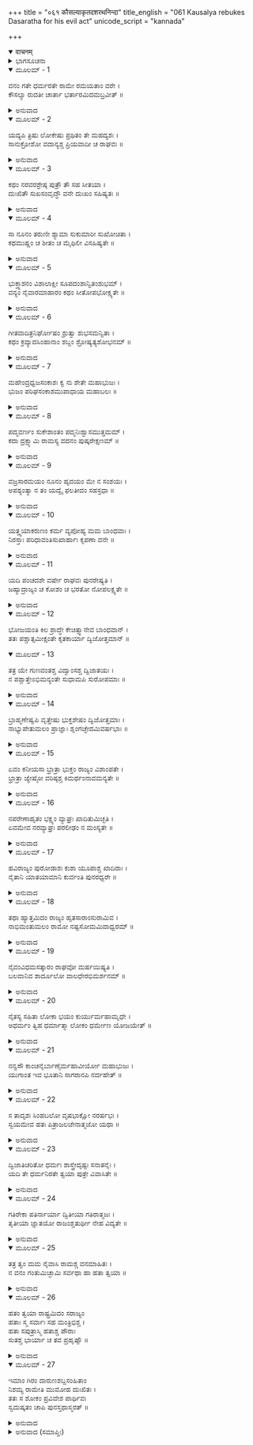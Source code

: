 +++
title = "०६१ कौसल्याकृतदशरथनिन्दा"
title_english = "061 Kausalya rebukes Dasaratha for his evil act"
unicode_script = "kannada"

+++
<details open><summary>वाचनम्</summary>

<div class="audioEmbed"  caption="श्रीराम-हरिसीताराममूर्ति-घनपाठिभ्यां वचनम्" src="https://archive.org/download/Ramayana-recitation-Sriram-harisItArAmamUrti-Ghanapaati-v2/Kanda_2/Kanda_2_AYK-061-Kousalya_Krutha_Dahsratha_Nindaa.mp3"></div>
</details>



<details><summary>ಭಾಗಸೂಚನಾ</summary>

ಕೌಸಲ್ಯಾದೇವಿಯ ವಿಲಾಪ, ದಶರಥನ ನಿಂದನೆ
</details>

<details open><summary>ಮೂಲಮ್ - 1</summary>

ವನಂ ಗತೇ ಧರ್ಮರತೇ ರಾಮೇ ರಮಯತಾಂ ವರೇ ।  
ಕೌಸಲ್ಯಾ ರುದತೀ ಚಾರ್ತಾ ಭರ್ತಾರಮಿದಮಬ್ರವೀತ್ ॥
</details>

<details><summary>ಅನುವಾದ</summary>

ಪ್ರಜಾಜನರಿಗೆ ಆನಂದ ಕೊಡುವ ಪುರುಷಶ್ರೇಷ್ಠ ಧರ್ಮ ಪರಾಯಣ ಶ್ರೀರಾಮನು ವನಕ್ಕೆ ಹೊರಟು ಹೋದ ಬಳಿಕ ಆರ್ತಳಾಗಿ ಅಳುತ್ತಿರುವ ಕೌಸಲ್ಯೆಯು ತನ್ನ ಪತಿಯಲ್ಲಿ ಹೀಗೆ ಹೇಳಿದಳು.॥1॥
</details>

<details open><summary>ಮೂಲಮ್ - 2</summary>

ಯದ್ಯಪಿ ತ್ರಿಷು ಲೋಕೇಷು ಪ್ರಥಿತಂ ತೇ ಮಹದ್ಯಶಃ ।  
ಸಾನುಕ್ರೋಶೋ ವದಾನ್ಯಶ್ಚ ಪ್ರಿಯವಾದೀ ಚ ರಾಘವಃ ॥
</details>

<details><summary>ಅನುವಾದ</summary>

ಮಹಾರಾಜರೇ! ಮೂರು ಲೋಕಗಳಲ್ಲಿ ನಿಮ್ಮ ಮಹಾನ್ ಯಶ ಹರಡಿದ್ದರೂ, ರಘುಕುಲ ನರೇಶ ದಶರಥನು ಬಹಳ ದಯಾಳು, ಉದಾರ ಮತ್ತು ಪ್ರಿಯವಚನವನ್ನಾಡುವವನು ಎಂದೇ ಜನರು ಈಗಲೂ ತಿಳಿದಿದ್ದಾರೆ.॥2॥
</details>

<details open><summary>ಮೂಲಮ್ - 3</summary>

ಕಥಂ ನರವರಶ್ರೇಷ್ಠ ಪುತ್ರೌ ತೌ ಸಹ ಸೀತಯಾ ।  
ದುಃಖಿತೌ ಸುಖಸಂವೃದ್ಧೌ ವನೇ ದುಃಖಂ ಸಹಿಷ್ಯತಃ ॥
</details>

<details><summary>ಅನುವಾದ</summary>

ನರೇಶರಲ್ಲಿ ಶ್ರೇಷ್ಠ ಆರ್ಯಪುತ್ರ! ಆದರೂ ಸುಖದಲ್ಲಿ ಬೆಳೆದ ನಿಮ್ಮ ಆ ಇಬ್ಬರೂ ಪುತ್ರರು ಸೀತೆಯೊಂದಿಗೆ ವನವಾಸದ ಕಷ್ಟ ಹೇಗೆ ಸಹಿಸುವರು ಎಂಬ ಮಾತಿನ ವಿಚಾರವೇ ನೀವು ಮಾಡಿಲ್ಲ.॥3॥
</details>

<details open><summary>ಮೂಲಮ್ - 4</summary>

ಸಾ ನೂನಂ ತರುಣೀ ಶ್ಯಾಮಾ ಸುಕುಮಾರೀ ಸುಖೋಚಿತಾ ।  
ಕಥಮುಷ್ಣಂ ಚ ಶೀತಂ ಚ ಮೈಥಿಲೀ ವಿಸಹಿಷ್ಯತೇ ॥
</details>

<details><summary>ಅನುವಾದ</summary>

ಆ ಹದಿನಾರು-ಹದಿನೆಂಟು ವರ್ಷಗಳ ಸುಕುಮಾರಿ ತರುಣೀ ಮಿಥಿಲೇಶಕುಮಾರೀ ಸೀತೆಯು ಸುಖ ಭೋಗಿಸಲು ಯೋಗ್ಯವಾಗಿದ್ದಾಳೆ, ಕಾಡಿನಲ್ಲಿ ಬಿಸಿಲು, ಚಳಿ ಹೇಗೆ ಸಹಿಸಬಲ್ಲಳು.॥4॥
</details>

<details open><summary>ಮೂಲಮ್ - 5</summary>

ಭುಕ್ತ್ವಾಶನಂ ವಿಶಾಲಾಕ್ಷೀ ಸೂಪದಂಶಾನ್ವಿತಂಶುಭಮ್ ।  
ವನ್ಯಂ ನೈವಾರಮಾಹಾರಂ ಕಥಂ ಸೀತೋಪಭೋಕ್ಷ್ಯತೇ ॥
</details>

<details><summary>ಅನುವಾದ</summary>

ವಿಶಾಲಲೋಚನೆ ಸೀತೆ ಸುಂದರ ವ್ಯಂಜನಗಳಿಂದ ಕೂಡಿದ ಸ್ವಾಧಿಷ್ಟ ಭೋಜನ ಮಾಡುತ್ತಿದ್ದವಳು ಈಗ ಅವಳು ಕಾಡಿನಲ್ಲಿ ಹುಲ್ಲಿನ ಅಕ್ಕಿಯ ಒಣ ಅನ್ನವನ್ನು ಹೇಗೆ ತಿನ್ನುವಳು.॥5॥
</details>

<details open><summary>ಮೂಲಮ್ - 6</summary>

ಗೀತವಾದಿತ್ರನಿರ್ಘೋಷಂ ಶ್ರುತ್ವಾ ಶುಭಸಮನ್ವಿತಾ ।  
ಕಥಂ ಕ್ರವ್ಯಾದಸಿಂಹಾನಾಂ ಶಬ್ದಂ ಶ್ರೋಷ್ಯತ್ಯಶೋಭನಮ್ ॥
</details>

<details><summary>ಅನುವಾದ</summary>

ಮಂಗಳಕರವಾದ ವಸ್ತುಗಳಿಂದ ಸಂಪನ್ನಳಾಗಿ ಸದಾ ಗೀತ-ವಾದ್ಯಗಳ ಮಧುರ ಧ್ವನಿಯನ್ನು ಕೇಳುತ್ತಿದ್ದ ಆಕೆಯು ಕಾಡಿನಲ್ಲಿ ಮಾಂಸಭಕ್ಷಿ ಸಿಂಹಗಳ ಕರ್ಕಶ (ಅಮಂಗಲಕರ) ಧ್ವನಿಗಳನ್ನು ಹೇಗೆ ಕೇಳಬಲ್ಲಳು.॥6॥
</details>

<details open><summary>ಮೂಲಮ್ - 7</summary>

ಮಹೇಂದ್ರಧ್ವಜಸಂಕಾಶಃ ಕ್ವ ನು ಶೇತೇ ಮಹಾಭುಜಃ ।  
ಭುಜಂ ಪರಿಘಸಂಕಾಶಮುಪಾಧಾಯ ಮಹಾಬಲಃ ॥
</details>

<details><summary>ಅನುವಾದ</summary>

ಯಾರು ಇಂದ್ರಧ್ವಜದಂತೆ ಸಮಸ್ತ ಲೋಕಗಳಿಗೆ ಉತ್ಸವ ಪ್ರದಾನ ಮಾಡುವವನಿದ್ದನೋ, ಆ ಮಹಾಬಲೀ, ಮಹಾ ಬಾಹು ಶ್ರೀರಾಮನು ತನ್ನ ಪರಿಘದಂತಹ ತೋಳನ್ನೇ ದಿಂಬಾಗಿಸಿ ಹೇಗೆ ಮಲಗುವನೋ.॥7॥
</details>

<details open><summary>ಮೂಲಮ್ - 8</summary>

ಪದ್ಮವರ್ಣಂ ಸುಕೇಶಾಂತಂ ಪದ್ಮನಿಃಶ್ವಾಸಮುತ್ತಮಮ್ ।  
ಕದಾ ದ್ರಕ್ಷ್ಯಾಮಿ ರಾಮಸ್ಯ ವದನಂ ಪುಷ್ಕರೇಕ್ಷಣಮ್ ॥
</details>

<details><summary>ಅನುವಾದ</summary>

ಕಮಲದಂತೆ ಕಾಂತಿಯುಳ್ಳ, ಸುಂದರ ಕೇಶಗಳಿಂದ ಶೋಭಿಸುವ, ಪ್ರತಿಯೊಂದು ಶ್ವಾಸವು ಕಮಲದಂತೆ ಸುಗಂಧಿತ ವಾಗಿದ್ದ, ಅರಳಿದ ತಾವರೆಯಂತೆ ಸುಂದರ ನೇತ್ರಗಳಿಂದ ಶೋಭಿಸುವ ಶ್ರೀರಾಮನ ಮನೋಹರ ಮುಖವನ್ನು ನಾನು ಎಂದು ನೋಡುವೆನೋ.॥8॥
</details>

<details open><summary>ಮೂಲಮ್ - 9</summary>

ವಜ್ರಸಾರಮಯಂ ನೂನಂ ಹೃದಯಂ ಮೇ ನ ಸಂಶಯಃ ।  
ಅಪಶ್ಯಂತ್ಯಾ ನ ತಂ ಯದ್ವೈ ಫಲತೀದಂ ಸಹಸ್ರಧಾ ॥
</details>

<details><summary>ಅನುವಾದ</summary>

ನನ್ನ ಹೃದಯು ಉಕ್ಕಿನದಾಗಿದೆ ಎಂಬುದರಲ್ಲಿ ಸಂಶಯವೇ ಇಲ್ಲ; ಏಕೆಂದರೆ ಶ್ರೀರಾಮನನ್ನು ನೋಡದೆ ಇದ್ದರೂ ನನ್ನ ಹೃದಯದ ಸಾವಿರಾರು ಹೋಳು ಆಗುವುದಿಲ್ಲವಲ್ಲ.॥9॥
</details>

<details open><summary>ಮೂಲಮ್ - 10</summary>

ಯತ್ತ್ವಯಾಕರುಣಂ ಕರ್ಮ ವ್ಯಪೋಹ್ಯ ಮಮ ಬಾಂಧವಾಃ ।  
ನಿರಸ್ತಾಃ ಪರಿಧಾವಂತಿಸುಖಾರ್ಹಾಃ ಕೃಪಣಾ ವನೇ ॥
</details>

<details><summary>ಅನುವಾದ</summary>

ನೀವು ಏನನ್ನೂ ಯೋಚಿಸದೆ ನನ್ನ ಬಾಂಧವರನ್ನು (ಕೈಕೆಯಿಯು ಹೇಳಿದ್ದರಿಂದ) ಹೊರ ಹಾಕಿ ನಿರ್ದಯವಾದ ಕರ್ಮ ಮಾಡಿದಿರಲ್ಲ. ಇದರಿಂದ ಅವರು ಸುಖ ಭೋಗಿಸಲು ಯೋಗ್ಯರಾಗಿದ್ದರೂ ದೀನರಾಗಿ ಕಾಡಿನಲ್ಲಿ ಅಲೆಯುತ್ತಿದ್ದಾರೆ.॥10॥
</details>

<details open><summary>ಮೂಲಮ್ - 11</summary>

ಯದಿ ಪಂಚದಶೇ ವರ್ಷೇ ರಾಘವಃ ಪುನರೇಷ್ಯತಿ ।  
ಜಹ್ಯಾದ್ರಾಜ್ಯಂ ಚ ಕೋಶಂ ಚ ಭರತೋ ನೋಪಲಕ್ಷ್ಯತೇ ॥
</details>

<details><summary>ಅನುವಾದ</summary>

ಹದಿನೈದನೆಯ ವರ್ಷ ಶ್ರೀರಾಮನು ಕಾಡಿನಿಂದ ಮರಳಿದಾಗ ಭರತನು ಅವನಿಗೆ ರಾಜ್ಯ-ಭಂಡಾರವನ್ನು ಬಿಟ್ಟುಕೊಡುವನು ಎಂದು ನನಗೆ ತೋರುವುದಿಲ್ಲ.॥11॥
</details>

<details open><summary>ಮೂಲಮ್ - 12</summary>

ಭೋಜಯಂತಿ ಕಿಲ ಶ್ರಾದ್ಧೇ ಕೇಚಿತ್ಸ್ವಾನೇವ ಬಾಂಧವಾನ್ ।  
ತತಃ ಪಶ್ಚಾತ್ಸಮೀಕ್ಷಂತೇ ಕೃತಕಾರ್ಯಾ ದ್ವಿಜೋತ್ತಮಾನ್ ॥
</details>

<details open><summary>ಮೂಲಮ್ - 13</summary>

ತತ್ರ ಯೇ ಗುಣವಂತಶ್ಚ ವಿದ್ವಾಂಸಶ್ಚ ದ್ವಿಜಾತಯಃ ।  
ನ ಪಶ್ಚಾತ್ತೇಽಭಿಮನ್ಯಂತೇ ಸುಧಾಮಪಿ ಸುರೋಪಮಾಃ ॥
</details>

<details><summary>ಅನುವಾದ</summary>

ಕೆಲವರು ಶ್ರಾದ್ಧದಲ್ಲಿ ತಮ್ಮ ಬಂಧುಗಳಿಗೆ (ದೌಹಿತ್ರಾದಿ) ಊಟ ಬಡಿಸುತ್ತಾರೆ, ಮತ್ತು ಕೃತಕೃತ್ಯರಾಗಿ ಆಮಂತ್ರಿಸಿದ ಶ್ರೇಷ್ಠ ಬ್ರಾಹ್ಮಣರ ಕಡೆಗೆ ಗಮನ ಕೊಡುವರು. ಆದರೆ ಅಲ್ಲಿ ಬಂದಿರುವ ಗುಣವಂತ, ವಿದ್ವಾಂಸರಾದ ದೇವ ತುಲ್ಯ ಉತ್ತಮ ಬ್ರಾಹ್ಮಣರು ಎರಡನೇ ಪಂಕ್ತಿಯಲ್ಲಿ ಅಮೃತವನ್ನು ಬಡಿಸಿದರೂ ಅದನ್ನು ಸ್ವೀಕರಿಸುವುದಿಲ್ಲ.॥12-13॥
</details>

<details open><summary>ಮೂಲಮ್ - 14</summary>

ಬ್ರಾಹ್ಮಣೇಷ್ವಪಿ ವೃತ್ತೇಷು ಭುಕ್ತಶೇಷಂ ದ್ವಿಜೋತ್ತಮಾಃ ।  
ನಾಭ್ಯುಪೇತುಮಲಂ ಪ್ರಾಜ್ಞಾಃ ಶೃಂಗಚ್ಛೇದಮಿವರ್ಷಭಾಃ ॥
</details>

<details><summary>ಅನುವಾದ</summary>

ಮೊದಲ ಪಂಕ್ತಿಯಲ್ಲಿಯೂ ಬ್ರಾಹ್ಮಣರೇ ಭೋಜನ ಮಾಡಿ ಎದ್ದಿದರೂ, ಶ್ರೇಷ್ಠ, ವಿದ್ವಾಂಸ ಬ್ರಾಹ್ಮಣರು ಕೋಡಿನ ತುದಿಯನ್ನು ಕತ್ತರಿಸಿದ ಎತ್ತಿನಂತೆ ಅಪಮಾನದ ಭಯದಿಂದ ಆ ಭುಕ್ತಶೇಷ ಅನ್ನವನ್ನು ಸ್ವೀಕರಿಸುವುದಿಲ್ಲ.॥14॥
</details>

<details open><summary>ಮೂಲಮ್ - 15</summary>

ಏವಂ ಕನೀಯಸಾ ಭ್ರಾತ್ರಾ ಭುಕ್ತಂ ರಾಜ್ಯಂ ವಿಶಾಂಪತೇ ।  
ಭ್ರಾತ್ರಾ ಜ್ಯೇಷ್ಠೋ ವರಿಷ್ಠಶ್ಚ ಕಿಮರ್ಥಂನಾವಮನ್ಯತೇ ॥
</details>

<details><summary>ಅನುವಾದ</summary>

ಮಹಾರಾಜರೇ! ಹೀಗೆಯೇ! ಶ್ರೇಷ್ಠಭ್ರಾತೃವು ತನ್ನ ಸಹೋದರನು ಭೋಗಿಸಿದ ರಾಜ್ಯವನ್ನು ಹೇಗೆ ಸ್ವೀಕರಿಸ ಬಲ್ಲನು? ಅವನು ಅದನ್ನು ತಿರಸ್ಕರಿಸಿಬಿಡಲಾರನೇ.॥15॥
</details>

<details open><summary>ಮೂಲಮ್ - 16</summary>

ನಪರೇಣಾಹೃತಂ ಭಕ್ಷ್ಯಂ ವ್ಯಾಘ್ರಃ ಖಾದಿತುಮಿಚ್ಛತಿ ।  
ಏವಮೇವ ನರವ್ಯಾಘ್ರಃ ಪರಲೀಢಂ ನ ಮಂಸ್ಯತೇ ॥
</details>

<details><summary>ಅನುವಾದ</summary>

ಹುಲಿಯು ಇತರ ಪ್ರಾಣಿಗಳು ತಂದು-ತಿಂದ ಬೇಟೆಯನ್ನು ತಿನ್ನಲು ಬಯಸದಿರುವಂತೆಯೇ ಪುರುಷಸಿಂಹ ಶ್ರೀರಾಮನು ಬೇರೆಯವರು ಭೋಗಿಸಿದ (ಎಂಜಲು) ರಾಜ್ಯ ಭೋಗವನ್ನು ಸ್ವೀಕರಿಸಲಾರನು.॥16॥
</details>

<details open><summary>ಮೂಲಮ್ - 17</summary>

ಹವಿರಾಜ್ಯಂ ಪುರೋಡಾಶಃ ಕುಶಾ ಯೂಪಾಶ್ಚ ಖಾದಿರಾಃ ।  
ನೈತಾನಿ ಯಾತಯಾಮಾನಿ ಕುರ್ವಂತಿ ಪುನರಧ್ವರೇ ॥
</details>

<details><summary>ಅನುವಾದ</summary>

ಹವಿಸ್ಸು, ತುಪ್ಪ, ಪುರೋಡಾಶ, ಕುಶ, ಖದಿರ (ಕಾಚು) ಮರದ ಯೂಪ-ಇವುಗಳನ್ನು ಒಂದು ಯಜ್ಞದಲ್ಲಿ ಬಳಸಿದ ಬಳಿಕ ಯಾತಯಾಮ (ಉಪಭುಕ್ತ)ವಾಗುತ್ತದೆ. ಅದಕ್ಕಾಗಿ ವಿದ್ವಾಂಸರು ಮತ್ತೆ ಇನ್ನೊಂದು ಯಜ್ಞದಲ್ಲಿ ಉಪಯೋಗಿಸುವುದಿಲ್ಲ.॥17॥
</details>

<details open><summary>ಮೂಲಮ್ - 18</summary>

ತಥಾ ಹ್ಯಾತ್ತಮಿದಂ ರಾಜ್ಯಂ ಹೃತಸಾರಾಂಸುರಾಮಿವ ।  
ನಾಭಿಮಂತುಮಲಂ ರಾಮೋ ನಷ್ಟಸೋಮಮಿವಾಧ್ವರಮ್ ॥
</details>

<details><summary>ಅನುವಾದ</summary>

ಹೀಗೆಯೇ ನಿಃಸಾರಸುರೆ ಮತ್ತು ಭುಕ್ತಾವಶಿಷ್ಟಯಜ್ಞದ ಸೋಮರಸದಂತೆ, ಒಬ್ಬರು ಭೋಗಿಸಿದ ಈ ರಾಜ್ಯವನ್ನು ಶ್ರೀರಾಮನು ಸ್ವೀಕರಿಸಲಾರನು.॥18॥
</details>

<details open><summary>ಮೂಲಮ್ - 19</summary>

ನೈವಂವಿಧಮಸತ್ಕಾರಂ ರಾಘವೋ ಮರ್ಷಯಿಷ್ಯತಿ ।  
ಬಲವಾನಿವ ಶಾರ್ದೂಲೋ ವಾಲಧೇರಭಿಮರ್ಶನಮ್ ॥
</details>

<details><summary>ಅನುವಾದ</summary>

ಬಲಿಷ್ಠವಾದ ಹುಲಿಯು ಯಾರಾದರೂ ತನ್ನ ಬಾಲ ಹಿಡಿದರೆ ಸಹಿಸದಿರುವಂತೆ ಶ್ರೀರಾಮನು ಇಂತಹ ಅಪಮಾನವನ್ನು ಸಹಿಸಲಾರನು.॥19॥
</details>

<details open><summary>ಮೂಲಮ್ - 20</summary>

ನೈತಸ್ಯ ಸಹಿತಾ ಲೋಕಾ ಭಯಂ ಕುರ್ಯುರ್ಮಹಾಮೃಧೇ ।  
ಅಧರ್ಮಂ ತ್ವಿಹ ಧರ್ಮಾತ್ಮಾ ಲೋಕಂ ಧರ್ಮೇಣ ಯೋಜಯೇತ್ ॥
</details>

<details><summary>ಅನುವಾದ</summary>

ಸಮಸ್ತಲೋಕಗಳು ಒಟ್ಟಾಗಿ ಮಹಾಸಮರದಲ್ಲಿ ಬಂದರೂ ಶ್ರೀರಾಮಚಂದ್ರನ ಮನಸ್ಸಿನಲ್ಲಿ ಭಯ ಉತ್ಪನ್ನ ಮಾಡಲಾರರು. ಹೀಗೆಯೇ ರಾಜ್ಯವನ್ನು ಪಡೆಯುವುದರಲ್ಲಿ ಅಧರ್ಮವೆಂದು ತಿಳಿದು ಅವನು ಇದರ ಮೇಲೆ ಅಧಿಕಾರ ಪಡೆಯಲಿಲ್ಲ. ಧರ್ಮಾತ್ಮ ನಾದವನು ಸಮಸ್ತ ಜಗತ್ತನ್ನು ಧರ್ಮದಲ್ಲಿ ತೊಡಗಿಸುವವನು ಸ್ವತಃ ಅಧರ್ಮ ಹೇಗೆ ಮಾಡಬಲ್ಲನು.॥20॥
</details>

<details open><summary>ಮೂಲಮ್ - 21</summary>

ನನ್ವಸೌ ಕಾಂಚನೈರ್ಬಾಣೈರ್ಮಹಾವೀರ್ಯೋ ಮಹಾಭುಜಃ ।  
ಯುಗಾಂತ ಇವ ಭೂತಾನಿ ಸಾಗರಾನಪಿ ನರ್ದಹೇತ್ ॥
</details>

<details><summary>ಅನುವಾದ</summary>

ಮಹಾಪರಾಕ್ರಮಿ ಮಹಾಬಾಹು ಶ್ರೀರಾಮನು ತನ್ನ ಸುವರ್ಣಭೂಷಿತ ಬಾಣಗಳಿಂದ ಎಲ್ಲ ಸಮುದ್ರಗಳನ್ನು ಸಂವರ್ತಕ ಅಗ್ನಿಯು ಪ್ರಳಯಕಾಲದಲ್ಲಿ ಸಂಪೂರ್ಣಪ್ರಾಣಿಗಳನ್ನು ಸುಟ್ಟುಬಿಡುವಂತೆ, ದಗ್ಧಗೊಳಿಸಬಲ್ಲನು.॥21॥
</details>

<details open><summary>ಮೂಲಮ್ - 22</summary>

ಸ ತಾದೃಶಃ ಸಿಂಹಬಲೋ ವೃಷಭಾಕ್ಷೋ ನರರ್ಷಭಃ ।  
ಸ್ವಯಮೇವ ಹತಃ ಪಿತ್ರಾಜಲಜೇನಾತ್ಮಜೋ ಯಥಾ ॥
</details>

<details><summary>ಅನುವಾದ</summary>

ಸಿಂಹದಂತೆ ಬಲಾಢ್ಯನೂ, ವೃಷಭಾಕ್ಷನೂ, ನರಶ್ರೇಷ್ಠನೂ ಆದ ವೀರಪುತ್ರ ಶ್ರೀರಾಮನು ತಂದೆಯ ಕೈಯಿಂದಲೇ ಮೀನಿನ ಮರಿಯನ್ನು ತಂದೆ ಮೀನೇ ತಿಂದು ಹಾಕುವಂತೆ ರಾಜ್ಯದಿಂದ ವಂಚಿತನಾದನು.॥22॥
</details>

<details open><summary>ಮೂಲಮ್ - 23</summary>

ದ್ವಿಜಾತಿಚರಿತೋ ಧರ್ಮಃ ಶಾಸ್ತ್ರೇದೃಷ್ಟಃ ಸನಾತನೈಃ ।  
ಯದಿ ತೇ ಧರ್ಮನಿರತೇ ತ್ವಯಾ ಪುತ್ರೇ ವಿವಾಸಿತೇ ॥
</details>

<details><summary>ಅನುವಾದ</summary>

ನೀವೇ ಧರ್ಮ ಪರಾಯಣ ಪುತ್ರನನ್ನು ಕಾಡಿಗೆ ಕಳಿಸಿದಿರಿ, ಆದ್ದರಿಂದ ಸನಾತನ ಋಷಿಗಳು ವೇದಗಳಲ್ಲಿ ಸಾಕ್ಷಾತ್ಕಾರ ಮಾಡಿಕೊಂಡ ಹಾಗೂ ಶ್ರೇಷ್ಠ ದ್ವಿಜರು ತಮ್ಮ ಆಚರಣೆಯಲ್ಲಿ ತಂದಿರುವ ಧರ್ಮವು ನಿಮ್ಮ ದೃಷ್ಟಿಯಲ್ಲಿ ಸತ್ಯವಾಗಿದೆಯೋ ಇಲ್ಲವೋ.॥23॥
</details>

<details open><summary>ಮೂಲಮ್ - 24</summary>

ಗತಿರೇಕಾ ಪತಿರ್ನಾರ್ಯಾ ದ್ವಿತೀಯಾ ಗತಿರಾತ್ಮಜಃ ।  
ತೃತೀಯಾ ಜ್ಞಾತಯೋ ರಾಜಂಶ್ಚತುರ್ಥೀ ನೇಹ ವಿದ್ಯತೇ ॥
</details>

<details><summary>ಅನುವಾದ</summary>

ಮಹಾರಾಜರೇ! ನಾರಿಗಾಗಿ ಒಂದೇ ಆಸರೆ ಆಕೆಯ ಪತಿಯಾಗಿದ್ದಾನೆ, ಇನ್ನೊಬ್ಬ ಪುತ್ರನಾಗಿದ್ದಾನೆ, ಮೂರನೆಯದಾಗಿ ತಂದೆ-ಸಹೋದರ-ಬಂಧುಬಾಂಧವರಿದ್ದಾರೆ. ನಾಲ್ಕನೆಯ ಆಸರೆ ಆಕೆಗೆ ಯಾವುದೂ ಇಲ್ಲ.॥24॥
</details>

<details open><summary>ಮೂಲಮ್ - 25</summary>

ತತ್ರ ತ್ವಂ ಮಮ ನೈವಾಸಿ ರಾಮಶ್ಚ ವನಮಾಹಿತಃ ।  
ನ ವನಂ ಗಂತುಮಿಚ್ಛಾಮಿ ಸರ್ವಥಾ ಹಾ ಹತಾ ತ್ವಯಾ ॥
</details>

<details><summary>ಅನುವಾದ</summary>

ಈ ಆಸರೆಗಳಲ್ಲಿ ನೀವಾದರೋ ನನ್ನವರು ಅಲ್ಲವೇ ಅಲ್ಲ. (ಸವತಿಯ ಆಧೀನರಾಗಿರುವಿರಿ) ಎರಡನೆಯ ಆಸರೆಯಾದ ಶ್ರೀರಾಮನನ್ನು ಕಾಡಿಗೆ ಕಳಿಸಿದಿರಿ. (ಬಂಧು-ಬಾಂಧವರು ದೂರವಾಗಿದ್ದಾರೆ. ಆದ್ದರಿಂದ ಮೂರನೆಯದಾದ ಆಸರೆಯೂ ಇಲ್ಲ) ನಿಮ್ಮ ಸೇವೆ ಬಿಟ್ಟು ನಾನು ಶ್ರೀರಾಮನ ಬಳಿಗೆ ಕಾಡಿಗೆ ಹೋಗಲಾರೆನು, ಆದ್ದರಿಂದ ಸರ್ವಥಾ ನಿಮ್ಮಿಂದ ವಂಚಿತಳಾಗಿರುವೆನು.॥25॥
</details>

<details open><summary>ಮೂಲಮ್ - 26</summary>

ಹತಂ ತ್ವಯಾ ರಾಷ್ಟ್ರಮಿದಂ ಸರಾಜ್ಯಂ  
ಹತಾಃ ಸ್ಮ ಸರ್ವಾಃ ಸಹ ಮಂತ್ರಿಭಿಶ್ಚ ।  
ಹತಾ ಸಪುತ್ರಾಸ್ಮಿ ಹತಾಶ್ಚ ಪೌರಾಃ  
ಸುತಶ್ಚ ಭಾರ್ಯಾ ಚ ತವ ಪ್ರಹೃಷ್ಟೌ ॥
</details>

<details><summary>ಅನುವಾದ</summary>

ನೀವು ಶ್ರೀರಾಮನನ್ನು ವನಕ್ಕೆ ಕಳಿಸಿ ಈ ರಾಷ್ಟ್ರದ ಹಾಗೂ ನೆರೆಯ ಇತರ ರಾಜ್ಯಗಳನ್ನು ನಾಶಮಾಡಿಬಿಟ್ಟಿರಿ, ಮಂತ್ರಿಗಳ ಸಹಿತ ಎಲ್ಲ ಪ್ರಜೆಗಳನ್ನು ಕೊಂದುಬಿಟ್ಟಿರಿ. ನಿಮ್ಮಿಂದ ಪುತ್ರಸಹಿತ ನಾನೂ ವಂಚಿತಳಾದೆ, ಈ ನಗರದ ನಿವಾಸಿಗಳೂ ನಷ್ಟ ಪ್ರಾಯರಾದರು. ಕೇವಲ ನಿಮ್ಮ ಪುತ್ರ ಭರತ ಮತ್ತು ಕೈಕೇಯಿಯು ಇಬ್ಬರೇ ಪ್ರಸನ್ನರಾಗಿದ್ದಾರೆ.॥26॥
</details>

<details open><summary>ಮೂಲಮ್ - 27</summary>

ಇಮಾಂ ಗಿರಂ ದಾರುಣಶಬ್ದಸಂಹಿತಾಂ  
ನಿಶಮ್ಯ ರಾಮೇತಿ ಮುಮೋಹ ದುಃಖಿತಃ ।  
ತತಃ ಸ ಶೋಕಂ ಪ್ರವಿವೇಶ ಪಾರ್ಥಿವಃ  
ಸ್ವದುಷ್ಕತಂ ಚಾಪಿ ಪುನಸ್ತಥಾಸ್ಮರತ್ ॥
</details>

<details><summary>ಅನುವಾದ</summary>

ಕೌಸಲ್ಯೆಯ ಈ ಕಠೋರವಾದ ಮಾತುಗಳನ್ನು ಕೇಳಿ ದಶರಥನಿಗೆ ಬಹಳ ದುಃಖವಾಯಿತು. ಅವನು ‘ಹಾ ರಾಮಾ!’ ಎಂದು ಹೇಳುತ್ತಾ ಮೂರ್ಛೆಹೋದನು. ಶೋಕದಲ್ಲಿ ಮುಳುಗಿದನು. ಮತ್ತೆ ಆಗಲೇ ಅವನಿಗೆ ತನ್ನದೊಂದು ಹಳೆಯ ದುಷ್ಕರ್ಮದ ಸ್ಮರಣೆಯಾಯಿತು, ಅದರಿಂದ ಅವನಿಗೆ ಈ ದುಃಖ ಪ್ರಾಪ್ತವಾಗಿತ್ತು.॥27॥
</details>

<details><summary>ಅನುವಾದ (ಸಮಾಪ್ತಿಃ)</summary>

ಶ್ರೀವಾಲ್ಮೀಕಿ ವಿರಚಿತ ಆರ್ಷರಾಮಾಯಣ ಆದಿಕಾವ್ಯದ ಅಯೋಧ್ಯಾಕಾಂಡದಲ್ಲಿ ಅರವತ್ತೊಂದನೆಯ ಸರ್ಗ ಪೂರ್ಣವಾಯಿತು.॥61॥
</details>
